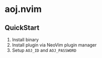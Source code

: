 # aoj.nvim

## QuickStart
1. Install binary
2. Install plugin via NeoVim plugin manager
3. Setup `AOJ_ID` and `AOJ_PASSWORD`

